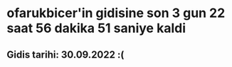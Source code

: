 # ofarukbicer'in gidisine son 3 gun 22 saat 56 dakika 51 saniye kaldi

## Gidis tarihi: 30.09.2022 :(